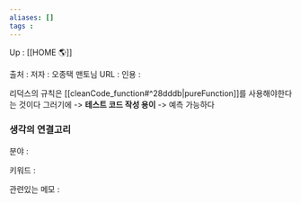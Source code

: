 ```yaml
---
aliases: []
tags : 
---
```

Up : [[HOME 🌎]]

출처 :
저자 : 오종택 맨토님 
URL : 
인용 : 


리덕스의 규칙은 [[cleanCode_function#^28dddb|pureFunction]]를 사용해야한다는 것이다 그러기에 ->  **테스트 코드 작성 용이** -> 예측 가능하다

### 생각의 연결고리
분야 :

키워드 :

관련있는 메모 :
